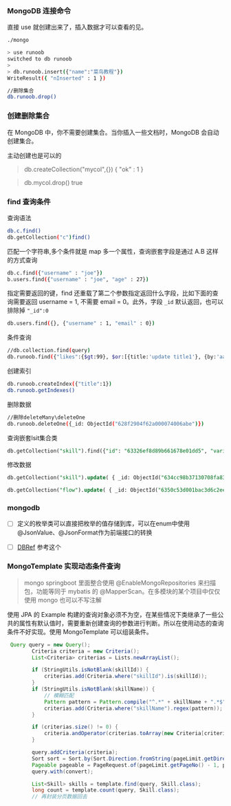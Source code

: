 

### MongoDB 连接命令

直接 use 就创建出来了，插入数据才可以查看的见。

```sh
./mongo

> use runoob
switched to db runoob
>
> db.runoob.insert({"name":"菜鸟教程"})
WriteResult({ "nInserted" : 1 })

//删除集合
db.runoob.drop()
```

### 创建删除集合

在 MongoDB 中，你不需要创建集合。当你插入一些文档时，MongoDB 会自动创建集合。

主动创建也是可以的

> db.createCollection("mycol",{})
> { "ok" : 1 }

> db.mycol.drop()
> true

### find 查询条件

查询语法

```sh
db.c.find()
db.getCollection("c")find()
```

匹配一个字符串,多个条件就是 map 多一个属性，查询嵌套字段是通过 A.B 这样的方式查询

```sh
db.c.find({"username" : "joe"})
b.users.find({"username" : "joe", "age" : 27}) 
```

指定需要返回的键，find 还重载了第二个参数指定返回什么字段，比如下面的查询需要返回 username = 1, 不需要 email = 0。此外，字段 `_id` 默认返回，也可以排除掉 `"_id":0`

```sh
db.users.find({}, {"username" : 1, "email" : 0})
```

条件查询

```sh
//db.collection.find(query)
db.runoob.find({"likes":{$gt:99}, $or:[{title:'update title1'}, {by:'aa'}]})
```

创建索引

```sh
db.runoob.createIndex({"title":1})
db.runoob.getIndexes()
```

删除数据

```sh
//删除deleteMany\deleteOne
db.runoob.deleteOne({_id: ObjectId("628f2904f62a000074006abe")})
```

查询嵌套lsit集合类

```sql
db.getCollection("skill").find({"id": "63326ef8d89b661678e01dd5", "variables":{"$elemMatch":{"code": "ability2"}}}).pretty()
```

修改数据

```sql
db.getCollection("skill").update( { _id: ObjectId("634cc98b37130708fa8301bf") }, { $set: { "variables.15.global": true } } )

db.getCollection("flow").update( { _id: ObjectId("6350c53d001bac3d6c2ee3ad") }, { $set: { nodeData: ""}})
```



### mongodb

- [ ]  定义的枚举类可以直接把枚举的值存储到库，可以在enum中使用@JsonValue、@JsonFormat作为前端接口的转换
- [ ] [DBRef](https://blog.csdn.net/bokestudy/article/details/103702824) 参考这个





### MongoTemplate 实现动态条件查询

> mongo springboot 里面整合使用 @EnableMongoRepositories 来扫描包，功能等同于 mybatis 的 @MapperScan。在多模块的某个项目中仅仅使用 mongo 也可以不写注解

使用 JPA 的 Example 构建的查询对象必须不为空，在某些情况下类继承了一些公共的属性有默认值时，需要重新创建查询的参数进行判断。所以在使用动态的查询条件不好实现。使用 MongoTemplate  可以组装条件。

```java
 Query query = new Query();
        Criteria criteria = new Criteria();
        List<Criteria> criterias = Lists.newArrayList();

        if (StringUtils.isNotBlank(skillId)) {
            criterias.add(Criteria.where("skillId").is(skillId));
        }
        if (StringUtils.isNotBlank(skillName)) {
            // 模糊匹配
            Pattern pattern = Pattern.compile("^.*" + skillName + ".*$", Pattern.CASE_INSENSITIVE);
            criterias.add(Criteria.where("skillName").regex(pattern));
        }

        if (criterias.size() != 0) {
            criteria.andOperator(criterias.toArray(new Criteria[criterias.size()]));
        }

        query.addCriteria(criteria);
        Sort sort = Sort.by(Sort.Direction.fromString(pageLimit.getDirection()), pageLimit.getSort());
		Pageable pageable = PageRequest.of(pageLimit.getPageNo() - 1, pageLimit.getPageSize(), sort);
   		query.with(convert);

        List<Skill> skills = template.find(query, Skill.class);
        long count = template.count(query, Skill.class);
		// 再封装分页数据回去
```


